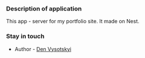 ### Description of application

This app - server for my portfolio site. It made on Nest.

### Stay in touch

- Author - [Den Vysotskyi](https://denvysotskyi.space)